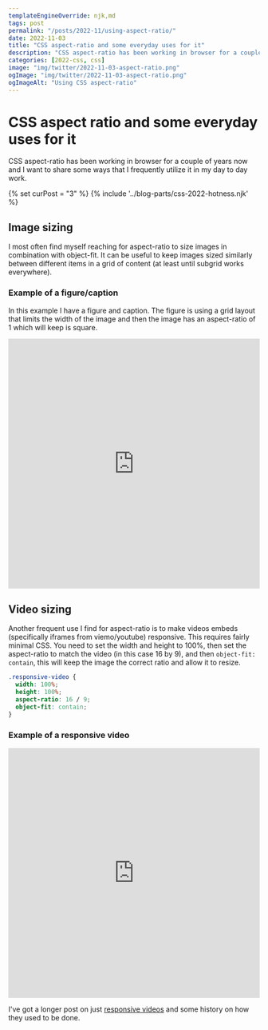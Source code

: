 ```yaml
---
templateEngineOverride: njk,md
tags: post
permalink: "/posts/2022-11/using-aspect-ratio/"
date: 2022-11-03
title: "CSS aspect-ratio and some everyday uses for it"
description: "CSS aspect-ratio has been working in browser for a couple of years now and I want to share some ways that I frequently utilize it in my day to day work."
categories: [2022-css, css]
image: "img/twitter/2022-11-03-aspect-ratio.png"
ogImage: "img/twitter/2022-11-03-aspect-ratio.png"
ogImageAlt: "Using CSS aspect-ratio"
---
```


# CSS aspect ratio and some everyday uses for it

CSS aspect-ratio has been working in browser for a couple of years now and I want to share some ways that I frequently utilize it in my day to day work.

{% set curPost = "3" %}
{% include '../blog-parts/css-2022-hotness.njk' %}

## Image sizing

I most often find myself reaching for aspect-ratio to size images in combination with object-fit. It can be useful to keep images sized similarly between different items in a grid of content (at least until subgrid works everywhere).

### Example of a figure/caption

In this example I have a figure and caption. The figure is using a grid layout that limits the width of the image and then the image has an aspect-ratio of 1 which will keep is square.

<iframe height="500" style="width: 100%;" scrolling="no" title="Aspect ratio with images" src="https://codepen.io/craigwfox/embed/mdKEVKL?default-tab=result&theme-id=dark" frameborder="no" loading="lazy" allowtransparency="true" allowfullscreen="true">
  See the Pen <a href="https://codepen.io/craigwfox/pen/mdKEVKL">
  Aspect ratio with images</a> by Craig Fox (<a href="https://codepen.io/craigwfox">@craigwfox</a>)
  on <a href="https://codepen.io">CodePen</a>.
</iframe>

## Video sizing

Another frequent use I find for aspect-ratio is to make videos embeds (specifically iframes from viemo/youtube) responsive. This requires fairly minimal CSS. You need to set the width and height to 100%, then set the aspect-ratio to match the video (in this case 16 by 9), and then `object-fit: contain`, this will keep the image the correct ratio and allow it to resize.

```css
.responsive-video {
  width: 100%;
  height: 100%;
  aspect-ratio: 16 / 9;
  object-fit: contain;
}
```

### Example of a responsive video

<iframe style="width: 100%;" scrolling="no" title="Responsive video" src="https://codepen.io/craigwfox/embed/qBVRXJZ?default-tab=html%2Cresult" loading="lazy" allowtransparency="true" allowfullscreen="true" height="500" frameborder="no">
  See the Pen <a href="https://codepen.io/craigwfox/pen/qBVRXJZ">
  Responsive video</a> by Craig Fox (<a href="https://codepen.io/craigwfox">@craigwfox</a>)
  on <a href="https://codepen.io">CodePen</a>.
</iframe>

I've got a longer post on just [responsive videos](https://craigwfox.com/posts/responsive-video-embeds/) and some history on how they used to be done.
